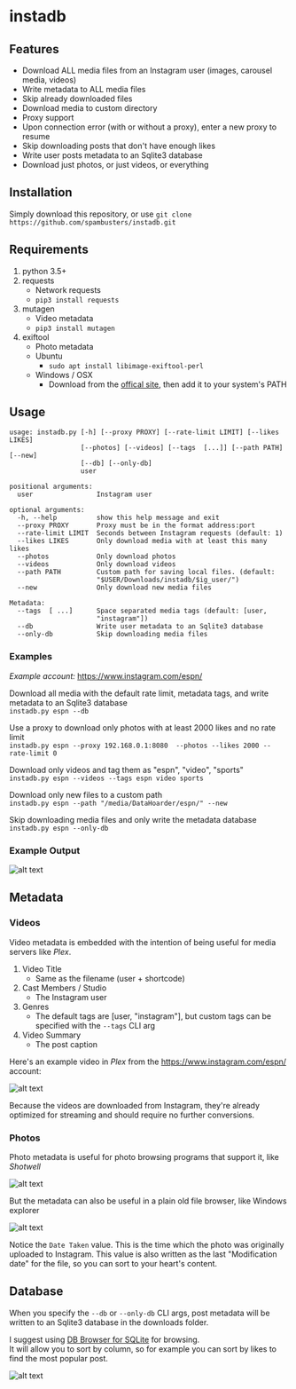# instadb
## Features

* Download ALL media files from an Instagram user (images, carousel media, videos)
* Write metadata to ALL media files
* Skip already downloaded files
* Download media to custom directory
* Proxy support
* Upon connection error (with or without a proxy), enter a new proxy to resume
* Skip downloading posts that don't have enough likes  
* Write user posts metadata to an Sqlite3 database
* Download just photos, or just videos, or everything

## Installation
Simply download this repository, or use `git clone https://github.com/spambusters/instadb.git`

## Requirements
1. python 3.5+
2. requests  
    * Network requests
    * ```pip3 install requests```
3.  mutagen  
    * Video metadata
    * ```pip3 install mutagen```
4. exiftool  
    * Photo metadata  
    * Ubuntu
        * `sudo apt install libimage-exiftool-perl`
    * Windows / OSX  
        * Download from the [offical site](https://sno.phy.queensu.ca/~phil/exiftool/), then add it to your system's PATH  

## Usage
```
usage: instadb.py [-h] [--proxy PROXY] [--rate-limit LIMIT] [--likes LIKES]
                  [--photos] [--videos] [--tags  [...]] [--path PATH] [--new]
                  [--db] [--only-db]
                  user

positional arguments:
  user                Instagram user

optional arguments:
  -h, --help          show this help message and exit
  --proxy PROXY       Proxy must be in the format address:port
  --rate-limit LIMIT  Seconds between Instagram requests (default: 1)
  --likes LIKES       Only download media with at least this many likes
  --photos            Only download photos
  --videos            Only download videos
  --path PATH         Custom path for saving local files. (default:
                      "$USER/Downloads/instadb/$ig_user/")
  --new               Only download new media files

Metadata:
  --tags  [ ...]      Space separated media tags (default: [user,
                      "instagram"])
  --db                Write user metadata to an Sqlite3 database
  --only-db           Skip downloading media files
```

### Examples
*Example account:* https://www.instagram.com/espn/  

Download all media with the default rate limit, metadata tags, and write metadata to an Sqlite3 database  
`instadb.py espn --db`  

Use a proxy to download only photos with at least 2000 likes and no rate limit  
`instadb.py espn --proxy 192.168.0.1:8080  --photos --likes 2000 --rate-limit 0`  

Download only videos and tag them as "espn", "video", "sports"  
`instadb.py espn --videos --tags espn video sports`

Download only new files to a custom path  
`instadb.py espn --path "/media/DataHoarder/espn/" --new`  

Skip downloading media files and only write the metadata database  
`instadb.py espn --only-db`

### Example Output
![alt text](https://thumbs.gfycat.com/VictoriousTiredEyas-max-14mb.gif)

## Metadata
### Videos
Video metadata is embedded with the intention of being useful for media servers like *Plex*.  
1. Video Title
    * Same as the filename (user + shortcode)
2. Cast Members / Studio
    * The Instagram user
3. Genres
    * The default tags are [user, "instagram"], but custom tags can be specified with the `--tags` CLI arg 
4. Video Summary
    * The post caption

Here's an example video in *Plex* from the https://www.instagram.com/espn/ account: 

![alt text](https://i.imgur.com/TFU2ieJ.png)

Because the videos are downloaded from Instagram, they're already optimized for streaming and should require no further conversions.

### Photos
Photo metadata is useful for photo browsing programs that support it, like *Shotwell*

![alt text](https://i.imgur.com/U1IcFyr.png)  

But the metadata can also be useful in a plain old file browser, like Windows explorer  

![alt text](https://i.imgur.com/JXaDmpE.png)  

Notice the `Date Taken` value. This is the time which the photo was originally uploaded to Instagram. This value is also written as the last "Modification date" for the file, so you can sort to your heart's content.

## Database
When you specify the `--db` or `--only-db` CLI args, post metadata will be written to an Sqlite3 database in the downloads folder.  

I suggest using [DB Browser for SQLite](http://sqlitebrowser.org/) for browsing.  
It will allow you to sort by column, so for example you can sort by likes to find the most popular post.  

![alt text](https://i.imgur.com/wA8frS2.png)  
